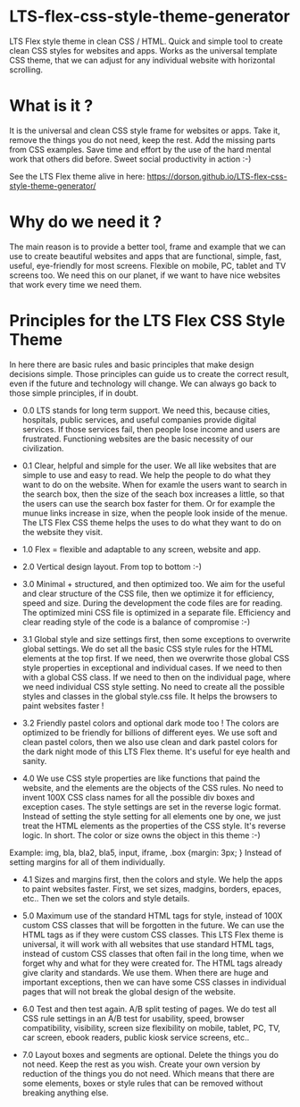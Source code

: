 # LTS-flex-css-style-theme-generator

LTS Flex style theme in clean CSS / HTML. Quick and simple tool to create clean CSS styles for websites and apps. Works as the universal template CSS theme, that we can adjust for any individual website with horizontal scrolling.


# What is it ?
It is the universal and clean CSS style frame for websites or apps. Take it, remove the things you do not need, keep the rest. Add the missing parts from CSS examples. Save time and effort by the use of the hard mental work that others did before. Sweet social productivity in action :-) 

See the LTS Flex theme alive in here:
https://dorson.github.io/LTS-flex-css-style-theme-generator/


# Why do we need it ?
The main reason is to provide a better tool, frame and example that we can use to create beautiful websites and apps that are functional, simple, fast, useful, eye-friendly for most screens. Flexible on mobile, PC, tablet and TV screens too. We need this on our planet, if we want to have nice websites that work every time we need them.


# Principles for the LTS Flex CSS Style Theme

In here there are basic rules and basic principles that make design decisions simple. Those principles can guide us to create the correct result, even if the future and technology will change. We can always go back to those simple principles, if in doubt.


+ 0.0 LTS stands for long term support.
We need this, because cities, hospitals, public services, and useful companies provide digital services. If those services fail, then people lose income and users are frustrated. Functioning websites are the basic necessity of our civilization.

+ 0.1 Clear, helpful and simple for the user.
We all like websites that are simple to use and easy to read. We help the people to do what they want to do on the website. When for examle the users want to search in the search box, then the size of the seach box increases a little, so that the users can use the search box faster for them. Or for example the munue links increase in size, when the people look inside of the menue. The LTS Flex CSS theme helps the uses to do what they want to do on the website they visit.

+ 1.0 Flex = flexible and adaptable to any screen, website and app.

+ 2.0 Vertical design layout. From top to bottom :-)

+ 3.0 Minimal + structured, and then optimized too.
We aim for the useful and clear structure of the CSS file, then we optimize it for efficiency, speed and size. During the development the code files are for reading. The optimized mini CSS file is optimized in a separate file. Efficiency and clear reading style of the code is a balance of compromise :-)

+ 3.1 Global style and size settings first, then some exceptions to overwrite global settings. We do set all the basic CSS style rules for the HTML elements at the top first. If we need, then we overwrite those global CSS style properties in exceptional and individual cases. If we need to then with a global CSS class. If we need to then on the individual page, where we need individual CSS style setting. No need to create all the possible styles and classes in the global style.css file.  It helps the browsers to paint websites faster !

+ 3.2 Friendly pastel colors and optional dark mode too !
The colors are optimized to be friendly for billions of different eyes. We  use soft and clean pastel colors, then we also use clean and dark pastel colors for the dark night mode of this LTS Flex theme. It's useful for eye health and sanity.


+ 4.0 We use CSS style properties are like functions that paind the website, and the elements are the objects of the CSS rules. No need to invent 100X CSS class names for all the possible div boxes and exception cases. The style settings are set in the reverse logic format. Instead of setting the style setting for all elements one by one, we just treat the HTML elements as the properties of the CSS style. It's reverse logic. In short. The color or size owns the object in this theme :-)
 
 Example: img, bla, bla2, bla5, input, iframe, .box {margin: 3px; }
  Instead of setting margins for all of them individually.
  
+ 4.1 Sizes and margins first, then the colors and style.
We help the apps to paint websites faster. First, we set sizes, madgins, borders, epaces, etc..  Then we set the colors and style details.


+ 5.0 Maximum use of the standard HTML tags for style, instead of 100X custom CSS classes that will be forgotten in the future. We can use the HTML tags as if they were custom CSS classes. This LTS Flex theme is universal, it will work with all websites that use standard HTML tags, instead of custom CSS classes that often fail in the long time, when we forget why and what for they were created for. The HTML tags already give clarity and standards. We use them. When there are huge and important exceptions, then we can have some CSS classes in individual pages that will not break the global design of the website.


+ 6.0 Test and then test again. A/B split testing of pages. We do test all CSS rule settings in an A/B test for usability, speed, browser compatibility, visibility, screen size flexibility on mobile, tablet, PC, TV, car screen, ebook readers, public kiosk service screens, etc..

+ 7.0 Layout boxes and segments are optional. Delete the things you do not need. Keep the rest as you wish. Create your own version by reduction of the things you do not need. Which means that there are some elements, boxes or style rules that can be removed without breaking anything else.


